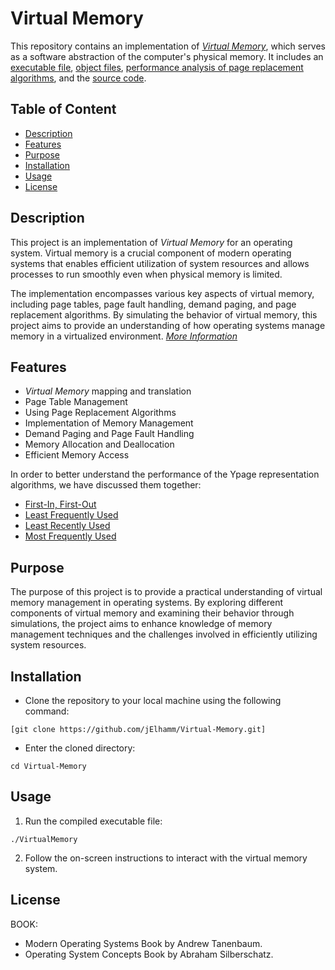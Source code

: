 # Virtual Memory

   This repository contains an implementation of [*Virtual Memory*](https://en.wikipedia.org/wiki/Virtual_memory), which serves as a software abstraction of the computer's physical memory. 
   It includes an [executable file](Executable%20File/Debug), [object files](Object%20File/Compiled%20Codes), [performance analysis of page replacement algorithms](Performance%20of%20Page%20Replacement%20Algorithms), and the [source code](Source%20Code).

## Table of Content

   * [Description](#Description)
   * [Features](#Features)
   * [Purpose](#Purpose)
   * [Installation](#Installation)
   * [Usage](#Usage)
   * [License](#License)

## Description

   This project is an implementation of *Virtual Memory* for an operating system. Virtual memory is a crucial component of modern 
   operating systems that enables efficient utilization of system resources and allows processes to run smoothly even when physical memory is limited.

   The implementation encompasses various key aspects of virtual memory, including page tables, page fault handling, demand paging, 
   and page replacement algorithms. By simulating the behavior of virtual memory, this project aims to provide an understanding of 
   how operating systems manage memory in a virtualized environment.
   [*More Information*](https://www.geeksforgeeks.org/virtual-memory-in-operating-system/)

## Features

   * *Virtual Memory* mapping and translation
   * Page Table Management
   * Using Page Replacement Algorithms
   * Implementation of Memory Management
   * Demand Paging and Page Fault Handling
   * Memory Allocation and Deallocation
   * Efficient Memory Access


   In order to better understand the performance of the Ypage representation algorithms, we have discussed them together:
   * [First-In, First-Out](First-In%2C%20First-Out)
   * [Least Frequently Used](Least%20Frequently%20Used)
   * [Least Recently Used](Least%20Recently%20Used)
   * [Most Frequently Used](Most%20Frequently%20Used)

## Purpose

   The purpose of this project is to provide a practical understanding of virtual memory management in operating systems. 
   By exploring different components of virtual memory and examining their behavior through simulations, the project aims 
   to enhance knowledge of memory management techniques and the challenges involved in efficiently utilizing system resources.

## Installation
        
   * Clone the repository to your local machine using the following command:

    [git clone https://github.com/jElhamm/Virtual-Memory.git]

   * Enter the cloned directory:

    cd Virtual-Memory

## Usage

   1. Run the compiled executable file:

    ./VirtualMemory

   2. Follow the on-screen instructions to interact with the virtual memory system.


## License

   BOOK: 
   * Modern Operating Systems Book by Andrew Tanenbaum.
   * Operating System Concepts Book by Abraham Silberschatz.